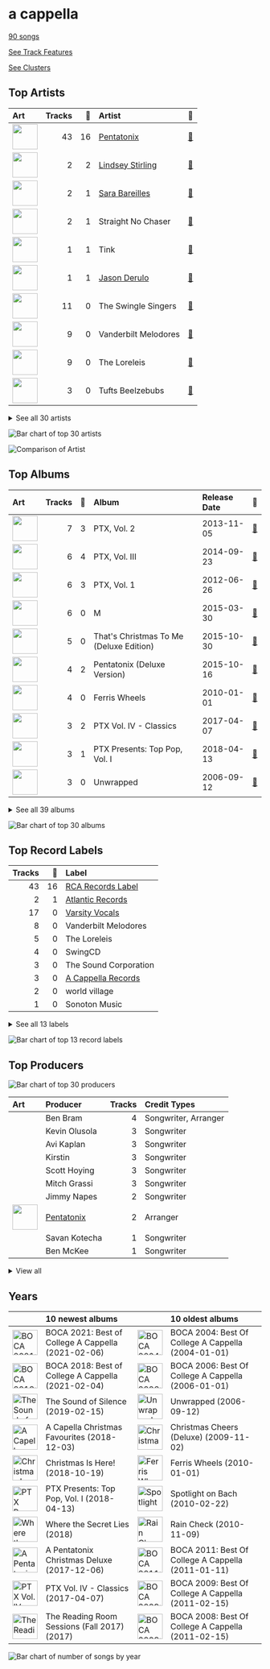 # a cappella

[90 songs](tracks.md)

[See Track Features](audio_features.md)

[See Clusters](clusters/overview.md)

## Top Artists

| Art | Tracks | 💚 | Artist | 🔗 |
|:---|---:|---:|:---|:---|
| <img src="https://i.scdn.co/image/ab6761610000e5eb8b155de1569279d9a91428c5" alt="" width="50" /> | 43 | 16 | [Pentatonix](../../artists/pentatonix/overview.md) | [🔗](https://open.spotify.com/artist/26AHtbjWKiwYzsoGoUZq53) |
| <img src="https://i.scdn.co/image/ab6761610000e5eb8a0579f5bf1a376e019e6457" alt="" width="50" /> | 2 | 2 | [Lindsey Stirling](../../artists/lindsey_stirling/overview.md) | [🔗](https://open.spotify.com/artist/378dH6EszOLFShpRzAQkVM) |
| <img src="https://i.scdn.co/image/ab6761610000e5eb0bae7cfd3b32b10154e0b8b3" alt="" width="50" /> | 2 | 1 | [Sara Bareilles](../../artists/sara_bareilles/overview.md) | [🔗](https://open.spotify.com/artist/2Sqr0DXoaYABbjBo9HaMkM) |
| <img src="https://i.scdn.co/image/ab6761610000e5eb46a8b2fd0f5b0a0d7e5f3f8a" alt="" width="50" /> | 2 | 1 | Straight No Chaser | [🔗](https://open.spotify.com/artist/1yQ8S4xdGOGbUcpaPR6hCM) |
| <img src="https://i.scdn.co/image/ab6761610000e5ebee310fa1ea1733fd31d9866c" alt="" width="50" /> | 1 | 1 | Tink | [🔗](https://open.spotify.com/artist/4v6XOdonnfpdTKTRJArG7v) |
| <img src="https://i.scdn.co/image/ab6761610000e5eb2ca27dcc7f92e9576126bb18" alt="" width="50" /> | 1 | 1 | [Jason Derulo](../../artists/jason_derulo/overview.md) | [🔗](https://open.spotify.com/artist/07YZf4WDAMNwqr4jfgOZ8y) |
| <img src="https://i.scdn.co/image/ab6761610000e5ebc63e900506fdff4b6177f920" alt="" width="50" /> | 11 | 0 | The Swingle Singers | [🔗](https://open.spotify.com/artist/1ZlFYysRdc6YaUH5FkxPl8) |
| <img src="https://i.scdn.co/image/ab6761610000e5eb8cb389217e22c8ecb1846122" alt="" width="50" /> | 9 | 0 | Vanderbilt Melodores | [🔗](https://open.spotify.com/artist/7HkF8fT7TZlrQsjSgWUEXN) |
| <img src="https://i.scdn.co/image/ab6761610000e5eb68021119cbab353e2278d4a3" alt="" width="50" /> | 9 | 0 | The Loreleis | [🔗](https://open.spotify.com/artist/1fqMjreaczGwFmdmG6AvJs) |
| <img src="https://i.scdn.co/image/ab6761610000e5ebd9452a4d9e815116c87a62bc" alt="" width="50" /> | 3 | 0 | Tufts Beelzebubs | [🔗](https://open.spotify.com/artist/4VsNVAxuPxZrJMWE2Tprtq) |


<details>
<summary>See all 30 artists</summary>

| Art | Tracks | 💚 | Artist | 🔗 |
|:---|---:|---:|:---|:---|
| | 2 | 0 | Deke Sharon | [🔗](https://open.spotify.com/artist/6eWNb9yuroBpPcQ4sOkL1e) |
| | 2 | 0 | Don Gooding | [🔗](https://open.spotify.com/artist/66iv9KzffeiANddjYouG6U) |
| <img src="https://i.scdn.co/image/ab6761610000e5eb8be60bf944b4dfa165ed2995" alt="" width="50" /> | 2 | 0 | University Of Delaware Vocal Point | [🔗](https://open.spotify.com/artist/4nrhXBXu7FnxWeSbB21bfk) |
| <img src="https://i.scdn.co/image/ab67616d0000b273fde41e3d8cc4859202436340" alt="" width="50" /> | 2 | 0 | Acappology | [🔗](https://open.spotify.com/artist/21v1APtcWJHRmeKdBRVbYs) |
| <img src="https://i.scdn.co/image/ab67616d0000b273c2efff2353592d5820407e14" alt="" width="50" /> | 2 | 0 | Bill Hare | [🔗](https://open.spotify.com/artist/10WhKnqdsfpYWDgZhjrday) |
| <img src="https://i.scdn.co/image/ab67616d0000b27354cb8621ada914cc67f69a41" alt="" width="50" /> | 1 | 0 | Awaken A Cappella | [🔗](https://open.spotify.com/artist/7zjm9GiXJPq0z3bKETWl1N) |
| | 1 | 0 | Delia Darney | [🔗](https://open.spotify.com/artist/7ikvHdyyUnB92bHTgFcctU) |
| <img src="https://i.scdn.co/image/ab67616d0000b2733ffa98af2aa15cb4212e6a85" alt="" width="50" /> | 1 | 0 | The Back Row | [🔗](https://open.spotify.com/artist/5GaN9YyrJyPmJd6dALWhQh) |
| <img src="https://i.scdn.co/image/ab6761610000e5ebed12016e0eb2c7d47357c136" alt="" width="50" /> | 1 | 0 | The Harmonics | [🔗](https://open.spotify.com/artist/528Rcthd9JqtIrlbrGKNsG) |
| | 1 | 0 | Kat Dunbar Linker | [🔗](https://open.spotify.com/artist/512QZ1TM6L4uXmWCVOKHtV) |
| <img src="https://i.scdn.co/image/ab67616d0000b2739a9a592561eabf00f0a8ee4d" alt="" width="50" /> | 1 | 0 | Varsity Vocals | [🔗](https://open.spotify.com/artist/4bQp9Lm7LgRMLtqEsH3Bqf) |
| | 1 | 0 | Gabe Hendifar | [🔗](https://open.spotify.com/artist/3YIBM4yvZHT4lRQa14eHQh) |
| <img src="https://i.scdn.co/image/ab6761610000e5ebf96beef384557563963fb7ef" alt="" width="50" /> | 1 | 0 | The Vassar Devils | [🔗](https://open.spotify.com/artist/31EncJhuSBcAIsZGA3G1GK) |
| <img src="https://i.scdn.co/image/ab67616d0000b2737d920cc55d75078e9dbcc809" alt="" width="50" /> | 1 | 0 | Elizabeth Wright | [🔗](https://open.spotify.com/artist/2tQ7EzEpu1KFpseMdHGSzL) |
| <img src="https://i.scdn.co/image/ab6761610000e5ebbd6758093c92bc8d0c21ba72" alt="" width="50" /> | 1 | 0 | Penn Masala | [🔗](https://open.spotify.com/artist/2MhJb1ljKttJewuYZTpXxr) |
| <img src="https://i.scdn.co/image/ab6761610000e5eb6d2ff3db79aa33c9be0f2630" alt="" width="50" /> | 1 | 0 | Upper Structure | [🔗](https://open.spotify.com/artist/1tlKq97YGAGBavozMVeddE) |
| | 1 | 0 | Erika Petty | [🔗](https://open.spotify.com/artist/15YH0MYEIRY7AmrrwfVO4W) |
| <img src="https://i.scdn.co/image/ab6761610000e5eb4c275a91813c432ce13b5fbc" alt="" width="50" /> | 1 | 0 | New Dominions | [🔗](https://open.spotify.com/artist/0PzFyYSC4Y7JarVyByrJPc) |
| <img src="https://i.scdn.co/image/ab6761610000e5ebb0f047d0539e01d8b6c71087" alt="" width="50" /> | 1 | 0 | N'Harmonics | [🔗](https://open.spotify.com/artist/02WQpZmto5LiTgoorLhpLK) |
| <img src="https://i.scdn.co/image/ab6761610000e5eb79df49f258dae5247ad5d5cb" alt="" width="50" /> | 1 | 0 | On The Rocks | [🔗](https://open.spotify.com/artist/00IjdWQ46sSBP4gZYObAMx) |

</details>


![Bar chart of top 30 artists](../../images/genres/a_cappella/artists.png)

![Comparison of Artist](../../images/genres/a_cappella/artists_comparison.png)
## Top Albums

| Art | Tracks | 💚 | Album | Release Date | 🔗 |
|:---|---:|---:|:---|:---|:---|
| <img src="https://i.scdn.co/image/ab67616d0000b273ea130469113a9c81d9b47801" alt="" width="50" /> | 7 | 3 | PTX, Vol. 2 | 2013-11-05 | [🔗](https://open.spotify.com/album/12dPqNFIdjiVFSHvtsDmzJ) |
| <img src="https://i.scdn.co/image/ab67616d0000b2732aef4a2297fc883d45e6cb2b" alt="" width="50" /> | 6 | 4 | PTX, Vol. III | 2014-09-23 | [🔗](https://open.spotify.com/album/32y54TelUHSUDWVOx4h1B4) |
| <img src="https://i.scdn.co/image/ab67616d0000b273ad76265e2c01cc533a87df0e" alt="" width="50" /> | 6 | 3 | PTX, Vol. 1 | 2012-06-26 | [🔗](https://open.spotify.com/album/5wGlP6EqF7akh6N3UGfKVZ) |
| <img src="https://i.scdn.co/image/ab67616d0000b27331c35347cbb989e84ccccf8e" alt="" width="50" /> | 6 | 0 | M | 2015-03-30 | [🔗](https://open.spotify.com/album/1B0XzLFo4XYh8QIwPRTdpR) |
| <img src="https://i.scdn.co/image/ab67616d0000b273e0283afa7dd6c6ac806fb67c" alt="" width="50" /> | 5 | 0 | That's Christmas To Me (Deluxe Edition) | 2015-10-30 | [🔗](https://open.spotify.com/album/082VlX7cBth0o8xqDGclNn) |
| <img src="https://i.scdn.co/image/ab67616d0000b27338407526ecab26f59f44f999" alt="" width="50" /> | 4 | 2 | Pentatonix (Deluxe Version) | 2015-10-16 | [🔗](https://open.spotify.com/album/6qf9tE8pNRW0kX1Cucrixr) |
| <img src="https://i.scdn.co/image/ab67616d0000b27328c918d531af48c523963142" alt="" width="50" /> | 4 | 0 | Ferris Wheels | 2010-01-01 | [🔗](https://open.spotify.com/album/5ASqFPQZT7iJ3Txsly4JIC) |
| <img src="https://i.scdn.co/image/ab67616d0000b2739729d686606e6be27346da30" alt="" width="50" /> | 3 | 2 | PTX Vol. IV - Classics | 2017-04-07 | [🔗](https://open.spotify.com/album/00JpoY0ZaQRXTNJUruibfX) |
| <img src="https://i.scdn.co/image/ab67616d0000b273a064dc21b8c8ebedfe4ea833" alt="" width="50" /> | 3 | 1 | PTX Presents: Top Pop, Vol. I | 2018-04-13 | [🔗](https://open.spotify.com/album/2viOlnLfhPLDgx7hvBqLwW) |
| <img src="https://i.scdn.co/image/ab67616d0000b2731d9d3239217b0c4f75c15562" alt="" width="50" /> | 3 | 0 | Unwrapped | 2006-09-12 | [🔗](https://open.spotify.com/album/6ua3tHyrfZNh6CpZLzCAuT) |


<details>
<summary>See all 39 albums</summary>

| Art | Tracks | 💚 | Album | Release Date | 🔗 |
|:---|---:|---:|:---|:---|:---|
| <img src="https://i.scdn.co/image/ab67616d0000b273bbbb078a4589c3cfad8bd34a" alt="" width="50" /> | 3 | 0 | Sincerely, | 2016-03-22 | [🔗](https://open.spotify.com/album/4szRoyYFWqLMea8NLx2TpL) |
| <img src="https://i.scdn.co/image/ab67616d0000b2733a58f9ec8f85fab3e17ee75e" alt="" width="50" /> | 3 | 0 | PTXmas (Deluxe Edition) | 2012-11-12 | [🔗](https://open.spotify.com/album/5ZwH7KH8Zw0m76hYwANMos) |
| <img src="https://i.scdn.co/image/ab67616d0000b2735f80e04f0ea87267cc80ec46" alt="" width="50" /> | 3 | 0 | BOCA 2018: Best of College A Cappella | 2021-02-04 | [🔗](https://open.spotify.com/album/4F7k4viXqEAIlrB5rbAPbF) |
| <img src="https://i.scdn.co/image/ab67616d0000b273c017a082238a2fe8dfa10419" alt="" width="50" /> | 3 | 0 | BOCA 2015: Best Of College A Cappella | 2014-12-19 | [🔗](https://open.spotify.com/album/0gyhBvJs1GiI31cMMmKLnK) |
| <img src="https://i.scdn.co/image/ab67616d0000b273b7c8f5fe522c41d590c8e4e5" alt="" width="50" /> | 2 | 1 | PTX | 2014-09-19 | [🔗](https://open.spotify.com/album/77RBn8pRsfXlZdfTQh221D) |
| <img src="https://i.scdn.co/image/ab67616d0000b273d3f8430d5bac3daad32d93eb" alt="" width="50" /> | 2 | 0 | Where the Secret Lies | 2018 | [🔗](https://open.spotify.com/album/6kKcn38yjU8iFvlWCbcQsL) |
| <img src="https://i.scdn.co/image/ab67616d0000b273e82d230ecc34ad6fd5f873c1" alt="" width="50" /> | 2 | 0 | Weather To Fly | 2013-09-16 | [🔗](https://open.spotify.com/album/2AW4oP7GeAcKOWRY5x7O0o) |
| <img src="https://i.scdn.co/image/ab67616d0000b273289f002ddb42e30363a0d445" alt="" width="50" /> | 2 | 0 | Christmas Is Here! | 2018-10-19 | [🔗](https://open.spotify.com/album/6thZNGX8hUVSjUrqJgPB9b) |
| <img src="https://i.scdn.co/image/ab67616d0000b27315a14fc8ff338e698d645406" alt="" width="50" /> | 2 | 0 | BOCA 2008: Best Of College A Cappella | 2011-02-15 | [🔗](https://open.spotify.com/album/4Z0ju0i47UZ2Y4icq2f3wZ) |
| <img src="https://i.scdn.co/image/ab67616d0000b273ee681b6eddc77fd366693a84" alt="" width="50" /> | 2 | 0 | A Kick & A Wallop | 2012-03-24 | [🔗](https://open.spotify.com/album/5wnXtRvlemaPLxZFTpWtix) |
| <img src="https://i.scdn.co/image/ab67616d0000b2735aee27e178932423c0b7b941" alt="" width="50" /> | 1 | 1 | Under the Influence (Ultimate Edition) | 2013-05-07 | [🔗](https://open.spotify.com/album/2jeIoe6RbirPCprvXQnqqn) |
| <img src="https://i.scdn.co/image/ab67616d0000b273183ce7c015d33f55210a2b4a" alt="" width="50" /> | 1 | 0 | The Sound of Silence | 2019-02-15 | [🔗](https://open.spotify.com/album/2d5CHsmyOYGqfjDaPrdEzc) |
| <img src="https://i.scdn.co/image/ab67616d0000b2736390fb1ebb92fb38e7c99aaf" alt="" width="50" /> | 1 | 0 | The Reading Room Sessions (Fall 2017) | 2017 | [🔗](https://open.spotify.com/album/4xbXu4kEwTS8NOTX6aRwkg) |
| <img src="https://i.scdn.co/image/ab67616d0000b2738b1bdafdc4fd1983a8a8a198" alt="" width="50" /> | 1 | 0 | Spotlight on Bach | 2010-02-22 | [🔗](https://open.spotify.com/album/3qHHoQNFqZptsQE9Y3esLh) |
| <img src="https://i.scdn.co/image/ab67616d0000b273a6917e8b1af58ff8168434a7" alt="" width="50" /> | 1 | 0 | Rain Check | 2010-11-09 | [🔗](https://open.spotify.com/album/6xuVrseH6zVGlcMojwowxn) |
| <img src="https://i.scdn.co/image/ab67616d0000b2734c29cb8d443b45f43e78e9f5" alt="" width="50" /> | 1 | 0 | Encore | 2013-05-03 | [🔗](https://open.spotify.com/album/1AN2Vv5PecNjJEmzys8Gru) |
| <img src="https://i.scdn.co/image/ab67616d0000b2738408f1cde66a884d05ef8e32" alt="" width="50" /> | 1 | 0 | Christmas Cheers (Deluxe) | 2009-11-02 | [🔗](https://open.spotify.com/album/2M5NEqQVs7kIit8QbtXrRs) |
| <img src="https://i.scdn.co/image/ab67616d0000b273480fc6e065aa8b15bd01485d" alt="" width="50" /> | 1 | 0 | Burn | 2014-03-29 | [🔗](https://open.spotify.com/album/1fcocQi9SDelG4xiE3d7yQ) |
| <img src="https://i.scdn.co/image/ab67616d0000b273a271cb19e4bbf852072f0271" alt="" width="50" /> | 1 | 0 | BOCA 2021: Best of College A Cappella | 2021-02-06 | [🔗](https://open.spotify.com/album/1eKkeTIlePsRpKkQre78tT) |
| <img src="https://i.scdn.co/image/ab67616d0000b2732c9bde1126c992a7140f4976" alt="" width="50" /> | 1 | 0 | BOCA 2016: Best Of College A Cappella | 2015-12-15 | [🔗](https://open.spotify.com/album/2AOr4esohQurJGXklhRH1a) |
| <img src="https://i.scdn.co/image/ab67616d0000b2737b67b0ad83e8adff4608e918" alt="" width="50" /> | 1 | 0 | BOCA 2014: Best Of College A Cappella | 2014-01-31 | [🔗](https://open.spotify.com/album/7rZoAMtoZ8s5mLIlUTWgVT) |
| <img src="https://i.scdn.co/image/ab67616d0000b2732e1b50a002c25c92b5cc42de" alt="" width="50" /> | 1 | 0 | BOCA 2012: Best Of College A Cappella | 2012-01-01 | [🔗](https://open.spotify.com/album/26eCHp86K2xLQj0B7Cr8he) |
| <img src="https://i.scdn.co/image/ab67616d0000b273da81ceb610e54852e16f0e82" alt="" width="50" /> | 1 | 0 | BOCA 2011: Best Of College A Cappella | 2011-01-11 | [🔗](https://open.spotify.com/album/27d96rqnXRtmrGBGHJzPBh) |
| <img src="https://i.scdn.co/image/ab67616d0000b273ea7720f8e0ae5132dbd20303" alt="" width="50" /> | 1 | 0 | BOCA 2010: Best Of College A Cappella | 2011-02-15 | [🔗](https://open.spotify.com/album/3HSd3voAxPxS50UrfInBVJ) |
| <img src="https://i.scdn.co/image/ab67616d0000b2734b3c2c076ef820f59ba15aa0" alt="" width="50" /> | 1 | 0 | BOCA 2009: Best Of College A Cappella | 2011-02-15 | [🔗](https://open.spotify.com/album/50WaSkL4pVvz9Crsca7oNV) |
| <img src="https://i.scdn.co/image/ab67616d0000b27375e1cccb63989b4aa6a22cbc" alt="" width="50" /> | 1 | 0 | BOCA 2006: Best Of College A Cappella | 2006-01-01 | [🔗](https://open.spotify.com/album/3AeoTNhXFgBM7CuODGFelQ) |
| <img src="https://i.scdn.co/image/ab67616d0000b273074aa2a16488cba06eade483" alt="" width="50" /> | 1 | 0 | BOCA 2004: Best Of College A Cappella | 2004-01-01 | [🔗](https://open.spotify.com/album/5qrIP0zXoDQUSZ9l1ZaECQ) |
| <img src="https://i.scdn.co/image/ab67616d0000b273ddbbb08d6f7a6ed263fa6afc" alt="" width="50" /> | 1 | 0 | A Pentatonix Christmas Deluxe | 2017-12-06 | [🔗](https://open.spotify.com/album/3sId8sOH47yqOWopzbEtJn) |
| <img src="https://i.scdn.co/image/ab67616d0000b27395369441b4588e4419deb673" alt="" width="50" /> | 1 | 0 | A Capella Christmas Favourites | 2018-12-03 | [🔗](https://open.spotify.com/album/4PUNlc0snMF3Bqa8NeWLRk) |

</details>


![Bar chart of top 30 albums](../../images/genres/a_cappella/albums.png)

## Top Record Labels

| Tracks | 💚 | Label |
|---:|---:|:---|
| 43 | 16 | [RCA Records Label](../../labels/rca_records_label/overview.md) |
| 2 | 1 | [Atlantic Records](../../labels/atlantic_records/overview.md) |
| 17 | 0 | [Varsity Vocals](../../labels/varsity_vocals/overview.md) |
| 8 | 0 | Vanderbilt Melodores |
| 5 | 0 | The Loreleis |
| 4 | 0 | SwingCD |
| 3 | 0 | The Sound Corporation |
| 3 | 0 | [A Cappella Records](../../labels/a_cappella_records/overview.md) |
| 2 | 0 | world village |
| 1 | 0 | Sonoton Music |


<details>
<summary>See all 13 labels</summary>

| Tracks | 💚 | Label |
|---:|---:|:---|
| 1 | 0 | Signum OMP |
| 1 | 0 | Loudr |
| 1 | 0 | Atco |

</details>


![Bar chart of top 13 record labels](../../images/genres/a_cappella/labels.png)

## Top Producers

![Bar chart of top 30 producers](../../images/genres/a_cappella/producers.png)

| Art | Producer | Tracks | Credit Types |
|:---|:---|---:|:---|
| | Ben Bram | 4 | Songwriter, Arranger |
| | Kevin Olusola | 3 | Songwriter |
| | Avi Kaplan | 3 | Songwriter |
| | Kirstin | 3 | Songwriter |
| | Scott Hoying | 3 | Songwriter |
| | Mitch Grassi | 3 | Songwriter |
| | Jimmy Napes | 2 | Songwriter |
| <img src="https://i.scdn.co/image/ab6761610000e5eb8b155de1569279d9a91428c5" alt="" width="50" /> | [Pentatonix](../../artists/pentatonix/overview.md) | 2 | Arranger |
| | Savan Kotecha | 1 | Songwriter |
| | Ben McKee | 1 | Songwriter |


<details>
<summary>View all</summary>

| Art | Producer | Tracks | Credit Types |
|:---|:---|---:|:---|
| <img src="https://i.scdn.co/image/ab6761610000e5eb547d2b41c9f2c97318aad0ed" alt="" width="50" /> | Young Thug | 1 | Songwriter |
| <img src="https://i.scdn.co/image/ab6761610000e5ebcdce7620dc940db079bf4952" alt="" width="50" /> | [Ariana Grande](../../artists/ariana_grande/overview.md) | 1 | Songwriter |
| | Nikki Cislyn | 1 | Songwriter |
| | Wayne Sermon | 1 | Songwriter |
| | ILYA | 1 | Songwriter |
| | George David Weiss | 1 | Songwriter |
| | Luigi Creatore | 1 | Songwriter |
| | Elof Loelv | 1 | Songwriter |
| | Kaan Gunesberk | 1 | Songwriter |
| <img src="https://i.scdn.co/image/5d5dec419f704181b9a23dd9c55562632817c442" alt="" width="50" /> | Nate Ruess | 1 | Songwriter |
| | Jeff Bhasker | 1 | Songwriter |
| <img src="https://i.scdn.co/image/ab6761610000e5ebcc129f1c9b5047760d66aae2" alt="" width="50" /> | Stromae | 1 | Songwriter |
| | Brian Lee | 1 | Songwriter |
| | Yoko Ono | 1 | Lyricist |
| | Starrah | 1 | Songwriter |
| | Dan Reynolds | 1 | Songwriter |
| | Louis Bell | 1 | Songwriter |
| | Andrew Watt | 1 | Songwriter |
| | Howard Lawrence | 1 | Songwriter |
| <img src="https://i.scdn.co/image/ab6761610000e5ebec05963eab63676a539fef13" alt="" width="50" /> | [Camila Cabello](../../artists/camila_cabello/overview.md) | 1 | Songwriter |
| | Kevin Figueiredo | 1 | Songwriter |
| | Ali Tamposi | 1 | Songwriter |
| | Alex da Kid | 1 | Songwriter |
| | Jack Antonoff | 1 | Songwriter |
| | Sampha | 1 | Songwriter |
| <img src="https://i.scdn.co/image/ab6761610000e5eb714fad357f3aa2bb4826d1a6" alt="" width="50" /> | Pharrell Williams | 1 | Songwriter |
| | Teddy Peña (Peña, Teddy) | 1 | Songwriter |
| | Hugo Peretti | 1 | Songwriter |
| | Guy Lawrence | 1 | Songwriter |
| <img src="https://i.scdn.co/image/ab6761610000e5eb4622b02ee5bd6a21f50ca323" alt="" width="50" /> | [Imogen Heap](../../artists/imogen_heap/overview.md) | 1 | Lyricist, Songwriter |
| | Andrew Dost | 1 | Songwriter |
| <img src="https://i.scdn.co/image/ab6761610000e5eb698a6abf2897a8fc8283cc0c" alt="" width="50" /> | Iggy Azalea | 1 | Songwriter |
| | Jack Patterson | 1 | Songwriter |
| | John Lennon | 1 | Lyricist, Songwriter |
| | Josh Mosser | 1 | Songwriter |
| <img src="https://i.scdn.co/image/ab6761610000e5eba8eef8322e55fc49ab436eea" alt="" width="50" /> | Sam Smith | 1 | Songwriter |
| | Max Martin | 1 | Songwriter |
| | Grace Chatto | 1 | Songwriter |
| | Timmaz Zolleyn | 1 | Songwriter |
| | William Wells | 1 | Songwriter |
| | Jessie Ware | 1 | Songwriter |
| | Carl Martin | 1 | Songwriter |
| | Frank Dukes | 1 | Songwriter |

</details>

## Years

| ​ | 10 newest albums | ​​ | 10 oldest albums |
|:---|:---|:---|:---|
| <img src="https://i.scdn.co/image/ab67616d0000b273a271cb19e4bbf852072f0271" alt="BOCA 2021: Best of College A Cappella" width="50" /> | BOCA 2021: Best of College A Cappella (2021-02-06) | <img src="https://i.scdn.co/image/ab67616d0000b273074aa2a16488cba06eade483" alt="BOCA 2004: Best Of College A Cappella" width="50" /> | BOCA 2004: Best Of College A Cappella (2004-01-01) |
| <img src="https://i.scdn.co/image/ab67616d0000b2735f80e04f0ea87267cc80ec46" alt="BOCA 2018: Best of College A Cappella" width="50" /> | BOCA 2018: Best of College A Cappella (2021-02-04) | <img src="https://i.scdn.co/image/ab67616d0000b27375e1cccb63989b4aa6a22cbc" alt="BOCA 2006: Best Of College A Cappella" width="50" /> | BOCA 2006: Best Of College A Cappella (2006-01-01) |
| <img src="https://i.scdn.co/image/ab67616d0000b273183ce7c015d33f55210a2b4a" alt="The Sound of Silence" width="50" /> | The Sound of Silence (2019-02-15) | <img src="https://i.scdn.co/image/ab67616d0000b2731d9d3239217b0c4f75c15562" alt="Unwrapped" width="50" /> | Unwrapped (2006-09-12) |
| <img src="https://i.scdn.co/image/ab67616d0000b27395369441b4588e4419deb673" alt="A Capella Christmas Favourites" width="50" /> | A Capella Christmas Favourites (2018-12-03) | <img src="https://i.scdn.co/image/ab67616d0000b2738408f1cde66a884d05ef8e32" alt="Christmas Cheers (Deluxe)" width="50" /> | Christmas Cheers (Deluxe) (2009-11-02) |
| <img src="https://i.scdn.co/image/ab67616d0000b273289f002ddb42e30363a0d445" alt="Christmas Is Here!" width="50" /> | Christmas Is Here! (2018-10-19) | <img src="https://i.scdn.co/image/ab67616d0000b27328c918d531af48c523963142" alt="Ferris Wheels" width="50" /> | Ferris Wheels (2010-01-01) |
| <img src="https://i.scdn.co/image/ab67616d0000b273a064dc21b8c8ebedfe4ea833" alt="PTX Presents: Top Pop, Vol. I" width="50" /> | PTX Presents: Top Pop, Vol. I (2018-04-13) | <img src="https://i.scdn.co/image/ab67616d0000b2738b1bdafdc4fd1983a8a8a198" alt="Spotlight on Bach" width="50" /> | Spotlight on Bach (2010-02-22) |
| <img src="https://i.scdn.co/image/ab67616d0000b273d3f8430d5bac3daad32d93eb" alt="Where the Secret Lies" width="50" /> | Where the Secret Lies (2018) | <img src="https://i.scdn.co/image/ab67616d0000b273a6917e8b1af58ff8168434a7" alt="Rain Check" width="50" /> | Rain Check (2010-11-09) |
| <img src="https://i.scdn.co/image/ab67616d0000b273ddbbb08d6f7a6ed263fa6afc" alt="A Pentatonix Christmas Deluxe" width="50" /> | A Pentatonix Christmas Deluxe (2017-12-06) | <img src="https://i.scdn.co/image/ab67616d0000b273da81ceb610e54852e16f0e82" alt="BOCA 2011: Best Of College A Cappella" width="50" /> | BOCA 2011: Best Of College A Cappella (2011-01-11) |
| <img src="https://i.scdn.co/image/ab67616d0000b2739729d686606e6be27346da30" alt="PTX Vol. IV - Classics" width="50" /> | PTX Vol. IV - Classics (2017-04-07) | <img src="https://i.scdn.co/image/ab67616d0000b2734b3c2c076ef820f59ba15aa0" alt="BOCA 2009: Best Of College A Cappella" width="50" /> | BOCA 2009: Best Of College A Cappella (2011-02-15) |
| <img src="https://i.scdn.co/image/ab67616d0000b2736390fb1ebb92fb38e7c99aaf" alt="The Reading Room Sessions (Fall 2017)" width="50" /> | The Reading Room Sessions (Fall 2017) (2017) | <img src="https://i.scdn.co/image/ab67616d0000b27315a14fc8ff338e698d645406" alt="BOCA 2008: Best Of College A Cappella" width="50" /> | BOCA 2008: Best Of College A Cappella (2011-02-15) |

![Bar chart of number of songs by year](../../images/genres/a_cappella/years.png)